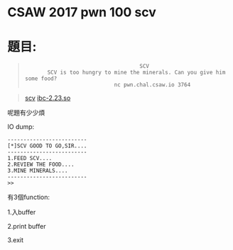 # CSAW 2017 pwn 100 scv

# 題目:


>                                         SCV
>            SCV is too hungry to mine the minerals. Can you give him some food?
>                                 nc pwn.chal.csaw.io 3764

>[scv](scv)
>[ibc-2.23.so](ibc-2.23.so)


呢題有少少煩

IO dump:

```
-------------------------
[*]SCV GOOD TO GO,SIR....
-------------------------
1.FEED SCV....
2.REVIEW THE FOOD....
3.MINE MINERALS....
-------------------------
>>

```

有3個function:

1.入buffer

2.print buffer

3.exit

